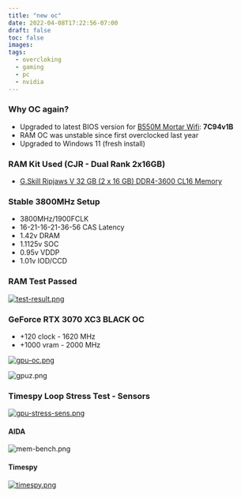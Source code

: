 ```yaml
---
title: "new oc"
date: 2022-04-08T17:22:56-07:00
draft: false
toc: false
images:
tags:
  - overcloking
  - gaming
  - pc
  - nvidia
---
```


### Why OC again?

* Upgraded to latest BIOS version for [B550M Mortar Wifi](https://www.msi.com/Motherboard/MAG-B550M-MORTAR-WIFI): **7C94v1B**
* RAM OC was unstable since first overclocked last year
* Upgraded to Windows 11 (fresh install)

### RAM Kit Used (CJR - Dual Rank 2x16GB)

* [G.Skill Ripjaws V 32 GB (2 x 16 GB) DDR4-3600 CL16 Memory](https://ca.pcpartpicker.com/product/zcH8TW/gskill-ripjaws-v-32-gb-2-x-16-gb-ddr4-3600-memory-f4-3600c16d-32gvkc)

### Stable 3800MHz Setup

* 3800MHz/1900FCLK
* 16-21-16-21-36-56 CAS Latency
* 1.42v DRAM
* 1.1125v SOC
* 0.95v VDDP
* 1.01v IOD/CCD

### RAM Test Passed

[![test-result.png](https://i.postimg.cc/tCP4Wdrs/test-result.png)](https://postimg.cc/crxWN3GW)

### GeForce RTX 3070 XC3 BLACK OC

* +120 clock - 1620 MHz
* +1000 vram - 2000 MHz

[![gpu-oc.png](https://i.postimg.cc/3Nsz3vp6/gpu-oc.png)](https://postimg.cc/ZvLwc0wF)

![gpuz.png](https://i.postimg.cc/CMR1LpkH/gpuz.png)

### Timespy Loop Stress Test - Sensors

[![gpu-stress-sens.png](https://i.postimg.cc/P5jr4Lc2/gpu-stress-sens.png)](https://postimg.cc/7fKkPLq2)

#### AIDA

![mem-bench.png](https://i.postimg.cc/sfb2MHJF/mem-bench.png)

#### Timespy

[![timespy.png](https://i.postimg.cc/sg4f0jCy/timespy.png)](https://postimg.cc/RWqzWz0b)

